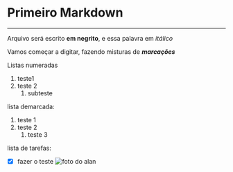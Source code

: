 # Primeiro Markdown
***
Arquivo será escrito **em negrito**, e essa palavra em *itálico*

Vamos começar a digitar, fazendo misturas de __*marcações*__

Listas numeradas

1. teste1
1. teste 2
   1. subteste

lista demarcada:

1. teste 1
2. teste 2
   1. teste 3

lista de tarefas:


- [x] fazer o teste
![foto do alan](https://user-images.githubusercontent.com/123506969/217316074-634286c0-454d-4798-8563-d02574776f6b.jpg)
